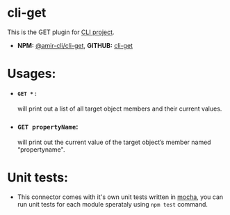 # cli-get
This is the GET plugin for [CLI project](https://github.com/Amir-61/cli).

- **NPM:** [@amir-cli/cli-get](https://www.npmjs.com/package/@amir-cli/cli-get), **GITHUB:** [cli-get](https://github.com/Amir-61/cli-get)

# Usages:
 - #### `GET *` :
    will print out a list of all target object members and their current values.
 - ### `GET propertyName`:
    will print out the current value of the target object’s member named “propertyname".

# Unit tests:
- This connector comes with it's own unit tests written in [mocha](https://mochajs.org/), you can run unit tests for each module sperataly using `npm test` command.
